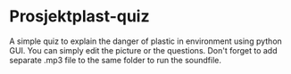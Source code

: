 # Prosjektplast-quiz
A simple quiz to explain the danger of plastic in environment using python GUI. You can simply edit the picture or the questions. 
Don't forget to add separate .mp3 file to the same folder to run the soundfile.
